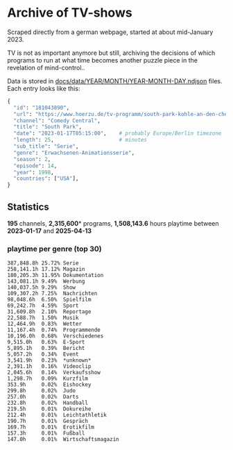 # Archive of TV-shows

Scraped directly from a german webpage, started at about mid-January 2023.

TV is not as important anymore but still, archiving the decisions of which programs to run at what time
becomes another puzzle piece in the revelation of mind-control.. 

Data is stored in [docs/data/YEAR/MONTH/YEAR-MONTH-DAY.ndjson](docs/data/) files. 
Each entry looks like this:

```python
{
  "id": "181043890", 
  "url": "https://www.hoerzu.de/tv-programm/south-park-kohle-an-den-chefkoch/bid_181043890/", 
  "channel": "Comedy Central", 
  "title": "South Park", 
  "date": "2023-01-17T05:15:00",    # probably Europe/Berlin timezone 
  "length": 25,                     # minutes 
  "sub_title": "Serie", 
  "genre": "Erwachsenen-Animationsserie", 
  "season": 2, 
  "episode": 14, 
  "year": 1998, 
  "countries": ["USA"],
}
```

## Statistics

**195** channels, **2,315,600*** programs, **1,508,143.6** hours playtime between **2023-01-17** and **2025-04-13**


### playtime per genre (top 30)

    387,848.8h 25.72% Serie
    258,141.1h 17.12% Magazin
    180,205.3h 11.95% Dokumentation
    143,081.1h 9.49%  Werbung
    140,037.5h 9.29%  Show
    109,307.2h 7.25%  Nachrichten
    98,048.6h  6.50%  Spielfilm
    69,242.7h  4.59%  Sport
    31,609.8h  2.10%  Reportage
    22,588.7h  1.50%  Musik
    12,464.9h  0.83%  Wetter
    11,167.4h  0.74%  Programmende
    10,196.0h  0.68%  Verschiedenes
    9,515.0h   0.63%  E-Sport
    5,895.1h   0.39%  Bericht
    5,057.2h   0.34%  Event
    3,541.9h   0.23%  *unknown*
    2,391.1h   0.16%  Videoclip
    2,045.6h   0.14%  Verkaufsshow
    1,298.7h   0.09%  Kurzfilm
    353.9h     0.02%  Eishockey
    299.8h     0.02%  Judo
    257.0h     0.02%  Darts
    232.8h     0.02%  Handball
    219.5h     0.01%  Dokureihe
    212.4h     0.01%  Leichtathletik
    190.7h     0.01%  Gespräch
    169.7h     0.01%  Erotikfilm
    157.3h     0.01%  Fußball
    147.0h     0.01%  Wirtschaftsmagazin
